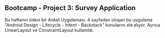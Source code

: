 ## Bootcamp - Project 3: Survey Application
Bu haftanın ödevi bir Anket Uygulaması. 4 sayfadan oluşan bu uygulama "Android Design - Lifecycle - Intent - Backstack" konularını ele alıyor. Ayrıca LinearLayout ve ConstraintLayout kullanıldı.

